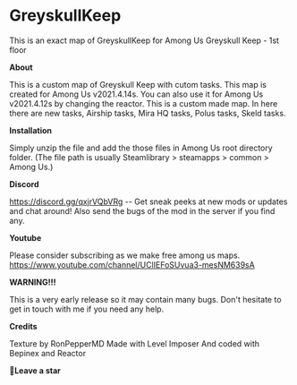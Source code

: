 # GreyskullKeep

This is an exact map of GreyskullKeep for Among Us
Greyskull Keep - 1st floor

**About**

This is a custom map of Greyskull Keep with cutom tasks. This map is created for Among Us v2021.4.14s. You can also use it for Among Us v2021.4.12s by changing the reactor. This is a custom made map. In here there are new tasks, Airship tasks, Mira HQ tasks, Polus tasks, Skeld tasks.

**Installation**

Simply unzip the file and add the those files in Among Us root directory folder. (The file path is usually Steamlibrary > steamapps > common > Among Us.)

**Discord**

https://discord.gg/qxjrVQbVRg -- Get sneak peeks at new mods or updates and chat around!
Also send the bugs of the mod in the server if you find any.

**Youtube**

Please consider subscribing as we make free among us maps.
https://www.youtube.com/channel/UClIEFoSUvua3-mesNM639sA

**WARNING!!!**

This is a very early release so it may contain many bugs. Don't hesitate to get in touch with me if you need any help.

**Credits**

Texture by RonPepperMD
Made with Level Imposer And coded with Bepinex and Reactor

**🌟Leave a star**
